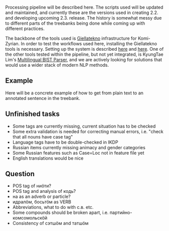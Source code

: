 Processing pipeline will be described here. The scripts used will be updated and maintained, and currently these are the versions used in creating 2.2. and developing upcoming 2.3. release. The history is somewhat messy due to different parts of the treebanks being done while coming up with different practices. 

The backbone of the tools used is [Giellatekno](http://giellatekno.uit.no/) infrastructure for Komi-Zyrian. In order to test the workflows used here, installing the Giellatekno tools is necessary. Setting up the system is described [here](http://giellatekno.uit.no/doc/infra/GettingStarted.html) and [here](http://giellatekno.uit.no/doc/infra/infraremake/GettingStartedWithTheNewInfra.html). One of the other tools tested within the pipeline, but not yet integrated, is KyungTae Lim's [Multilingual BIST Parser](https://github.com/jujbob/multilingual-bist-parser), and we are actively looking for solutions that would use a wider stack of modern NLP methods.

## Example

Here will be a concrete example of how to get from plain text to an annotated sentence in the treebank.

## Unfinished tasks

- Some tags are currently missing, current situation has to be checked
- Some extra validation is needed for correcting manual errors, i.e. "check that all nouns have case tag"
- Language tags have to be double-checked in IKDP
- Russian items currently missing animacy and gender categories
- Some Russian features such as Case=Loc not in feature file yet
- English translations would be nice

## Question

- POS tag of ниӧти?
- POS tag and analysis of кодь?
- на as an adverb or particle?
- идралӧм, босьтӧм as VERB
- Abbreviations, what to do with с.в. etc.
- Some compounds should be broken apart, i.e. партийно-комсомольскӧй
- Consistency of сэтшӧм and татшӧм